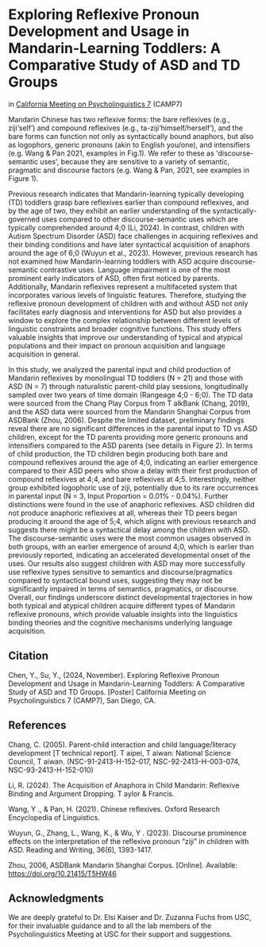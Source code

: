 # Exploring Reflexive Pronoun Development and Usage in Mandarin-Learning Toddlers: A Comparative Study of ASD and TD Groups
in [California Meeting on Psycholinguistics 7]([https://blogs.ncl.ac.uk/cls2024/](https://camp7.ucsd.edu/home)) (CAMP7)

Mandarin Chinese has two reflexive forms: the bare reflexives (e.g., ziji‘self’) and compound reflexives (e.g., ta-ziji‘himself/herself’), and the bare forms can function not only as syntactically bound anaphors, but also as logophors, generic pronouns (akin to English you/one), and intensifiers (e.g. Wang & Pan 2021, examples in Fig.1). We refer to these as 'discourse-semantic uses', because they are sensitive to a variety of semantic, pragmatic and discourse factors (e.g. Wang & Pan, 2021, see examples in Figure 1).

Previous research indicates that Mandarin-learning typically developing (TD) toddlers grasp bare reflexives earlier than compound reflexives, and by the age of two, they exhibit an earlier understanding of the syntactically-governed uses compared to other discourse-semantic uses which are typically comprehended around 4;0 (Li, 2024). In contrast, children with Autism Spectrum Disorder (ASD) face challenges in acquiring reflexives and their binding conditions and have later syntactical acquisition of anaphors around the age of 6;0 (Wuyun et al., 2023). However, previous research has not examined how Mandarin-learning toddlers with ASD acquire discourse-semantic contrastive uses. Language impairment is one of the most prominent early indicators of ASD, often first noticed by parents. Additionally, Mandarin reflexives represent a multifaceted system that incorporates various levels of linguistic features. Therefore, studying the reflexive pronoun development of children with and without ASD not only facilitates early diagnosis and interventions for ASD but also provides a window to explore the complex relationship between different levels of linguistic constraints and broader cognitive functions. This study offers valuable insights that improve our understanding of typical and atypical populations and their impact on pronoun acquisition and language acquisition in general.

In this study, we analyzed the parental input and child production of Mandarin reflexives by monolingual TD toddlers (N = 21) and those with ASD (N = 7) through naturalistic parent-child play sessions, longitudinally sampled over two years of time domain (Rangeage 4;0 - 6;0). The TD data were sourced from the Chang Play Corpus from T alkBank (Chang, 2019), and the ASD data were sourced from the Mandarin Shanghai Corpus from ASDBank (Zhou, 2006). Despite the limited dataset, preliminary findings reveal there are no significant differences in the parental input to TD vs ASD children, except for the TD parents providing more generic pronouns and intensifiers compared to the ASD parents (see details in Figure 2). In terms of child production, the TD children begin producing both bare and compound reflexives around the age of 4;0, indicating an earlier emergence compared to their ASD peers who show a delay with their first production of compound reflexives at 4;4, and bare reflexives at 4;5. Interestingly, neither group exhibited logophoric use of ziji, potentially due to its rare occurrences in parental input (N = 3, Input Proportion = 0.01% - 0.04%). Further distinctions were found in the use of anaphoric reflexives. ASD children did not produce anaphoric reflexives at all, whereas their TD peers began producing it around the age of 5;4, which aligns with previous research and suggests there might be a syntactical delay among the children with ASD. The discourse-semantic uses were the most common usages observed in both groups, with an earlier emergence of around 4;0, which is earlier than previously reported, indicating an accelerated developmental onset of the uses. Our results also suggest children with ASD may more successfully use reflexive types sensitive to semantics and discourse/pragmatics compared to syntactical bound uses, suggesting they may not be significantly impaired in terms of semantics, pragmatics, or discourse. Overall, our findings underscore distinct developmental trajectories in how both typical and atypical children acquire different types of Mandarin reflexive pronouns, which provide valuable insights into the linguistics binding theories and the cognitive mechanisms underlying language acquisition.

## Citation 
Chen, Y., Su, Y., (2024, November). Exploring Reflexive Pronoun Development and Usage in Mandarin-Learning Toddlers: A Comparative Study of ASD and TD Groups. [Poster] California Meeting on Psycholinguistics 7 (CAMP7), San Diego, CA.
## References
Chang, C. (2005). Parent-child interaction and child language/literacy development [T technical report]. T aipei, T aiwan: National Science Council, T aiwan. (NSC-91-2413-H-152-017, NSC-92-2413-H-003-074, NSC-93-2413-H-152-010)

Li, R. (2024). The Acquisition of Anaphora in Child Mandarin: Reflexive Binding and Argument Dropping. T aylor & Francis.

Wang, Y ., & Pan, H. (2021). Chinese reflexives. Oxford Research Encyclopedia of Linguistics.

Wuyun, G., Zhang, L., Wang, K., & Wu, Y . (2023). Discourse prominence effects on the interpretation of the reflexive pronoun “ziji” in children with ASD. Reading and Writing, 36(6), 1393-1417.

Zhou, 2006, ASDBank Mandarin Shanghai Corpus. [Online]. Available: https://doi.org/10.21415/T5HW46

## Acknowledgments
We are deeply grateful to Dr. Elsi Kaiser and Dr. Zuzanna Fuchs from USC, for their invaluable guidance and to all the lab members of the Psycholinguistics Meeting at USC for their support and suggestions.
